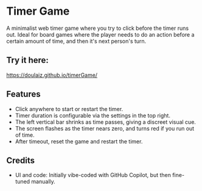 # Timer Game

A minimalist web timer game where you try to click before the timer runs out. Ideal for board games where the player needs to do an action before a certain amount of time, and then it's next person's turn. 

## Try it here:
https://doulaiz.github.io/timerGame/

## Features
- Click anywhere to start or restart the timer.
- Timer duration is configurable via the settings in the top right.
- The left vertical bar shrinks as time passes, giving a discreet visual cue.
- The screen flashes as the timer nears zero, and turns red if you run out of time.
- After timeout, reset the game and restart the timer.

## Credits
- UI and code: Initially vibe-coded with GitHub Copilot, but then fine-tuned manually.

